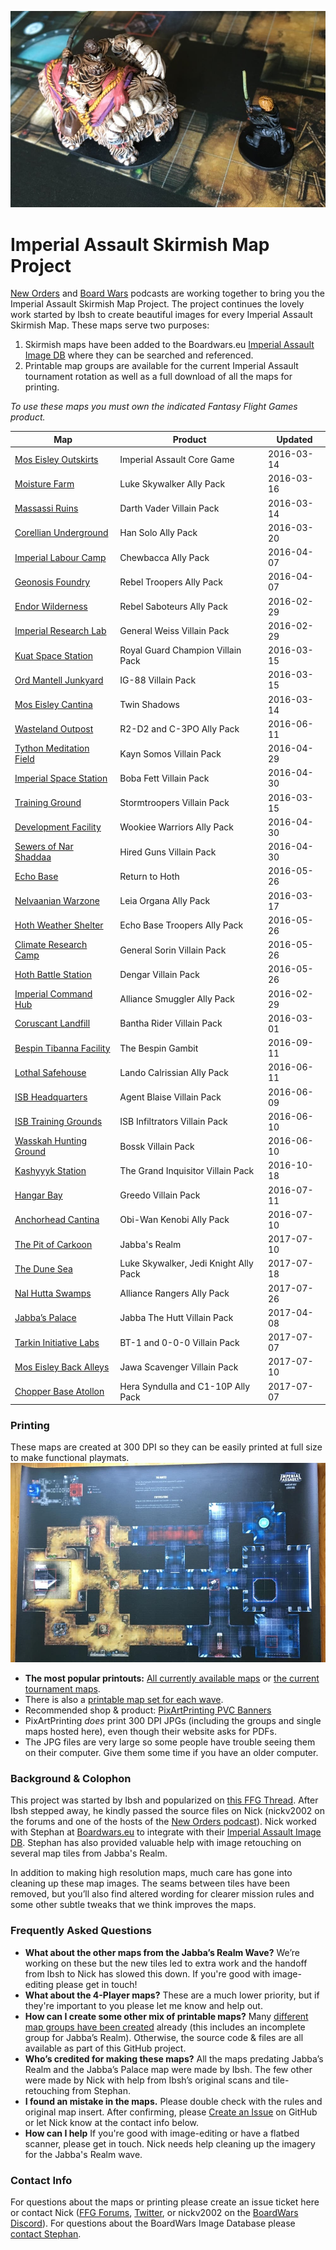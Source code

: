 ![detail map preview](web_images/map-preview.jpg)
# Imperial Assault Skirmish Map Project

[New Orders](https://neworders.xyz) and [Board Wars](http://boardwars.eu/) podcasts are working together to bring you the Imperial Assault Skirmish Map Project. The project continues the lovely work started by Ibsh to create beautiful images for every Imperial Assault Skirmish Map. These maps serve two purposes:

1. Skirmish maps have been added to the Boardwars.eu [Imperial Assault Image DB](http://cards.boardwars.eu/index.php?album=Skirmish-Maps) where they can be searched and referenced.
2. Printable map groups are available for the current Imperial Assault tournament rotation as well as a full download of all the maps for printing.

*To use these maps you must own the indicated Fantasy Flight Games product.*

| Map |Product| Updated |
|----|---|------|
|[Mos Eisley Outskirts](IA_Half-Res_Skirmish_Maps/01-halfres.jpg)|Imperial Assault Core Game|2016-03-14|
|[Moisture Farm](IA_Half-Res_Skirmish_Maps/02-halfres.jpg)|Luke Skywalker Ally Pack|2016-03-16|
|[Massassi Ruins](IA_Half-Res_Skirmish_Maps/03-halfres.jpg)|Darth Vader Villain Pack|2016-03-14|
|[Corellian Underground](IA_Half-Res_Skirmish_Maps/04-halfres.jpg)|Han Solo Ally Pack|2016-03-20|
|[Imperial Labour Camp](IA_Half-Res_Skirmish_Maps/05-halfres.jpg)|Chewbacca Ally Pack|2016-04-07|
|[Geonosis Foundry](IA_Half-Res_Skirmish_Maps/06-halfres.jpg)|Rebel Troopers Ally Pack|2016-04-07|
|[Endor Wilderness](IA_Half-Res_Skirmish_Maps/07-halfres.jpg)|Rebel Saboteurs Ally Pack|2016-02-29|
|[Imperial Research Lab](IA_Half-Res_Skirmish_Maps/08-halfres.jpg)|General Weiss Villain Pack|2016-02-29|
|[Kuat Space Station](IA_Half-Res_Skirmish_Maps/09-halfres.jpg)|Royal Guard Champion Villain Pack|2016-03-15|
|[Ord Mantell Junkyard](IA_Half-Res_Skirmish_Maps/10-halfres.jpg)|IG-88 Villain Pack|2016-03-15|
|[Mos Eisley Cantina](IA_Half-Res_Skirmish_Maps/11-halfres.jpg)|Twin Shadows|2016-03-14|
|[Wasteland Outpost](IA_Half-Res_Skirmish_Maps/12-halfres.jpg)|R2-D2 and C-3PO Ally Pack|2016-06-11|
|[Tython Meditation Field](IA_Half-Res_Skirmish_Maps/13-halfres.jpg)|Kayn Somos Villain Pack|2016-04-29|
|[Imperial Space Station](IA_Half-Res_Skirmish_Maps/14-halfres.jpg)|Boba Fett Villain Pack|2016-04-30|
|[Training Ground](IA_Half-Res_Skirmish_Maps/15-halfres.jpg)|Stormtroopers Villain Pack|2016-03-15|
|[Development Facility](IA_Half-Res_Skirmish_Maps/16-halfres.jpg)|Wookiee Warriors Ally Pack|2016-04-30|
|[Sewers of Nar Shaddaa](IA_Half-Res_Skirmish_Maps/17-halfres.jpg)|Hired Guns Villain Pack|2016-04-30|
|[Echo Base](IA_Half-Res_Skirmish_Maps/18-halfres.jpg)|Return to Hoth|2016-05-26|
|[Nelvaanian Warzone](IA_Half-Res_Skirmish_Maps/19-halfres.jpg)|Leia Organa Ally Pack|2016-03-17|
|[Hoth Weather Shelter](IA_Half-Res_Skirmish_Maps/20-halfres.jpg)|Echo Base Troopers Ally Pack|2016-05-26|
|[Climate Research Camp](IA_Half-Res_Skirmish_Maps/21-halfres.jpg)|General Sorin Villain Pack|2016-05-26|
|[Hoth Battle Station](IA_Half-Res_Skirmish_Maps/22-halfres.jpg)|Dengar Villain Pack|2016-05-26|
|[Imperial Command Hub](IA_Half-Res_Skirmish_Maps/23-halfres.jpg)|Alliance Smuggler Ally Pack|2016-02-29|
|[Coruscant Landfill](IA_Half-Res_Skirmish_Maps/24-halfres.jpg)|Bantha Rider Villain Pack|2016-03-01|
|[Bespin Tibanna Facility](IA_Half-Res_Skirmish_Maps/25-halfres.jpg)|The Bespin Gambit|2016-09-11|
|[Lothal Safehouse](IA_Half-Res_Skirmish_Maps/26-halfres.jpg)|Lando Calrissian Ally Pack|2016-06-11|
|[ISB Headquarters](IA_Half-Res_Skirmish_Maps/27-halfres.jpg)|Agent Blaise Villain Pack|2016-06-09|
|[ISB Training Grounds](IA_Half-Res_Skirmish_Maps/28-halfres.jpg)|ISB Infiltrators Villain Pack|2016-06-10|
|[Wasskah Hunting Ground](IA_Half-Res_Skirmish_Maps/29-halfres.jpg)|Bossk Villain Pack|2016-06-10|
|[Kashyyyk Station](IA_Half-Res_Skirmish_Maps/31-halfres.jpg)|The Grand Inquisitor Villain Pack|2016-10-18|
|[Hangar Bay](IA_Half-Res_Skirmish_Maps/32-halfres.jpg)|Greedo Villain Pack|2016-07-11|
|[Anchorhead Cantina](IA_Half-Res_Skirmish_Maps/30-halfres.jpg)|Obi-Wan Kenobi Ally Pack|2016-07-10|
|[The Pit of Carkoon](IA_Half-Res_Skirmish_Maps/33-halfres.jpg)|Jabba's Realm|2017-07-10|
|[The Dune Sea](IA_Half-Res_Skirmish_Maps/34-halfres.jpg)|Luke Skywalker, Jedi Knight Ally Pack|2017-07-18|
|[Nal Hutta Swamps](IA_Half-Res_Skirmish_Maps/35-halfres.jpg)|Alliance Rangers Ally Pack|2017-07-26|
|[Jabba’s Palace](IA_Half-Res_Skirmish_Maps/37-halfres.jpg)|Jabba The Hutt Villain Pack|2017-04-08|
|[Tarkin Initiative Labs](IA_Half-Res_Skirmish_Maps/38-halfres.jpg)|BT-1 and 0-0-0 Villain Pack|2017-07-07|
|[Mos Eisley Back Alleys](IA_Half-Res_Skirmish_Maps/39-halfres.jpg)|Jawa Scavenger Villain Pack|2017-07-10|
|[Chopper Base Atollon](IA_Half-Res_Skirmish_Maps/40-halfres.jpg)|Hera Syndulla and C1-10P Ally Pack|2017-07-07|

### Printing
These maps are created at 300 DPI so they can be easily printed at full size to make functional playmats.
![playmat photo](web_images/map-sample.jpg)

* **The most popular printouts:** [All currently available maps](https://github.com/nickv2002/Imperial-Assault-Skirmish-Map-Project/tree/master/Combined_IA_Map_Sheets/All2PlayerMaps) or [the current tournament maps](https://github.com/nickv2002/Imperial-Assault-Skirmish-Map-Project/tree/master/Combined_IA_Map_Sheets/TournamenRotationAnchorheadJabbaNalHutta).
* There is also a [printable map set for each wave](https://github.com/nickv2002/Imperial-Assault-Skirmish-Map-Project/tree/master/Combined_IA_Map_Sheets).
* Recommended shop & product: [PixArtPrinting PVC Banners](https://www.pixartprinting.com/signage/banners-mesh/pvc-banner/)
* PixArtPrinting *does* print 300 DPI JPGs (including the groups and single maps hosted here), even though their website asks for PDFs.
* The JPG files are very large so some people have trouble seeing them on their computer. Give them some time if you have an older computer.


### Background & Colophon
This project was started by Ibsh and popularized on [this FFG Thread](https://community.fantasyflightgames.com/topic/186906-pre-assembled-skirmish-maps/). After Ibsh stepped away, he kindly passed the source files on Nick (nickv2002 on the forums and one of the hosts of the [New Orders podcast](https://neworders.xyz/)). Nick worked with Stephan at [Boardwars.eu](http://boardwars.eu/) to integrate with their [Imperial Assault Image DB](http://cards.boardwars.eu/). Stephan has also provided valuable help with image retouching on several map tiles from Jabba's Realm.

In addition to making high resolution maps, much care has gone into cleaning up these map images. The seams between tiles have been removed, but you’ll also find altered wording for clearer mission rules and some other subtle tweaks that we think improves the maps.

### Frequently Asked Questions
* **What about the other maps from the Jabba’s Realm Wave?** We’re working on these but the new tiles led to extra work and the handoff from Ibsh to Nick has slowed this down. If you're good with image-editing please get in touch!
* **What about the 4-Player maps?** These are a much lower priority, but if they're important to you please let me know and help out.
* **How can I create some other mix of printable maps?** Many [different map groups have been created](https://github.com/nickv2002/Imperial-Assault-Skirmish-Map-Project/tree/master/Combined_IA_Map_Sheets) already (this includes an incomplete group for Jabba’s Realm). Otherwise, the source code & files are all available as part of this GitHub project.
* **Who’s credited for making these maps?** All the maps predating Jabba’s Realm and the Jabba’s Palace map were made by Ibsh. The few other were made by Nick with help from Ibsh’s original scans and tile-retouching from Stephan.
* **I found an mistake in the maps.** Please double check with the rules and original map insert. After confirming, please [Create an Issue](https://github.com/nickv2002/Imperial-Assault-Skirmish-Map-Project/issues/new) on GitHub or let Nick know at the contact info below.
* **How can I help** If you're good with image-editing or have a flatbed scanner, please get in touch. Nick needs help cleaning up the imagery for the Jabba's Realm wave.

### Contact Info
For questions about the maps or printing please create an issue ticket here or contact Nick ([FFG Forums](https://community.fantasyflightgames.com/profile/260007-nickv2002/), [Twitter](https://twitter.com/ianeworders), or nickv2002 on the [BoardWars Discord](http://discord.me/bweu)). For questions about the BoardWars Image Database please [contact Stephan](http://boardwars.eu/about/).
